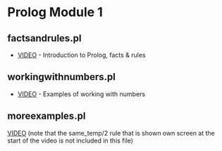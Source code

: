 # Prolog Module 1

## factsandrules.pl

- [VIDEO](https://youtu.be/yXcdOTTv9rs) - Introduction to Prolog, facts & rules

## workingwithnumbers.pl

- [VIDEO](https://youtu.be/FiybVMlxGOs) - Examples of working with numbers

## moreexamples.pl

[VIDEO](https://youtu.be/aMjJdrZdOmU) (note that the same_temp/2 rule that is shown own screen at the start of the video is not included in this file)
